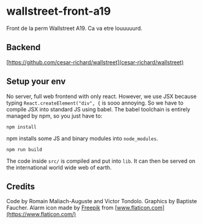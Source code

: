 # wallstreet-front-a19
Front de la perm Wallstreet A19.
Ca va etre louuuuurd.
## Backend
[https://github.com/cesar-richard/wallstreet](cesar-richard/wallstreet)

## Setup your env
No server, full web frontend with only react.
However, we use JSX because typing `React.createElement("div", {` is sooo annoying. So we have to compile JSX into standard JS using babel.
The babel toolchain is entirely managed by npm, so you just have to:
```
npm install
```
npm installs some JS and binary modules into `node_modules`.
```
npm run build
```
The code inside `src/` is compiled and put into `lib`. It can then be served on the international world wide web of earth.

## Credits
Code by Romain Maliach-Auguste and Victor Tondolo.
Graphics by Baptiste Faucher.
Alarm icon made by [Freepik](https://www.flaticon.com/authors/freepik) from [www.flaticon.com](https://www.flaticon.com/)

